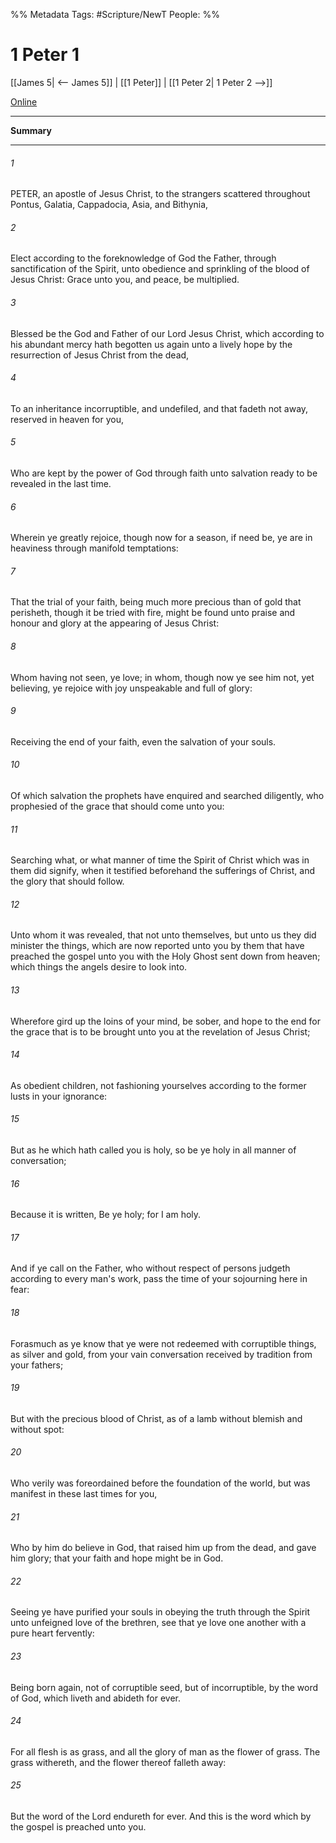 %% Metadata
Tags: #Scripture/NewT
People: 
%%
# 1 Peter 1
[[James 5| <-- James 5]] | [[1 Peter]] | [[1 Peter 2| 1 Peter 2 -->]]

[Online](https://churchofjesuschrist.org/study/scriptures/nt/1-pet/1?lang=eng)

---
__Summary__



---
###### 1
PETER, an apostle of Jesus Christ, to the strangers scattered throughout Pontus, Galatia, Cappadocia, Asia, and Bithynia,
###### 2
Elect according to the foreknowledge of God the Father, through sanctification of the Spirit, unto obedience and sprinkling of the blood of Jesus Christ: Grace unto you, and peace, be multiplied.
###### 3
Blessed be the God and Father of our Lord Jesus Christ, which according to his abundant mercy hath begotten us again unto a lively hope by the resurrection of Jesus Christ from the dead,
###### 4
To an inheritance incorruptible, and undefiled, and that fadeth not away, reserved in heaven for you,
###### 5
Who are kept by the power of God through faith unto salvation ready to be revealed in the last time.
###### 6
Wherein ye greatly rejoice, though now for a season, if need be, ye are in heaviness through manifold temptations:
###### 7
That the trial of your faith, being much more precious than of gold that perisheth, though it be tried with fire, might be found unto praise and honour and glory at the appearing of Jesus Christ:
###### 8
Whom having not seen, ye love; in whom, though now ye see him not, yet believing, ye rejoice with joy unspeakable and full of glory:
###### 9
Receiving the end of your faith, even the salvation of your souls.
###### 10
Of which salvation the prophets have enquired and searched diligently, who prophesied of the grace that should come unto you:
###### 11
Searching what, or what manner of time the Spirit of Christ which was in them did signify, when it testified beforehand the sufferings of Christ, and the glory that should follow.
###### 12
Unto whom it was revealed, that not unto themselves, but unto us they did minister the things, which are now reported unto you by them that have preached the gospel unto you with the Holy Ghost sent down from heaven; which things the angels desire to look into.
###### 13
Wherefore gird up the loins of your mind, be sober, and hope to the end for the grace that is to be brought unto you at the revelation of Jesus Christ;
###### 14
As obedient children, not fashioning yourselves according to the former lusts in your ignorance:
###### 15
But as he which hath called you is holy, so be ye holy in all manner of conversation;
###### 16
Because it is written, Be ye holy; for I am holy.
###### 17
And if ye call on the Father, who without respect of persons judgeth according to every man's work, pass the time of your sojourning here in fear:
###### 18
Forasmuch as ye know that ye were not redeemed with corruptible things, as silver and gold, from your vain conversation received by tradition from your fathers;
###### 19
But with the precious blood of Christ, as of a lamb without blemish and without spot:
###### 20
Who verily was foreordained before the foundation of the world, but was manifest in these last times for you,
###### 21
Who by him do believe in God, that raised him up from the dead, and gave him glory; that your faith and hope might be in God.
###### 22
Seeing ye have purified your souls in obeying the truth through the Spirit unto unfeigned love of the brethren, see that ye love one another with a pure heart fervently:
###### 23
Being born again, not of corruptible seed, but of incorruptible, by the word of God, which liveth and abideth for ever.
###### 24
For all flesh is as grass, and all the glory of man as the flower of grass. The grass withereth, and the flower thereof falleth away:
###### 25
But the word of the Lord endureth for ever. And this is the word which by the gospel is preached unto you.




